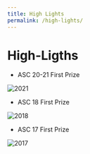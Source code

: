 ```yaml
---
title: High Lights
permalink: /high-lights/
---
```

# High-Ligths

- ASC 20-21 First Prize

![2021](https://qiniuyun.hrlee.cn/ASC20-21new.jpg)

- ASC 18 First Prize

![2018](https://qiniuyun.hrlee.cn/asc18.png)

- ASC 17 First Prize

![2017](https://qiniuyun.hrlee.cn/asc2017.png)